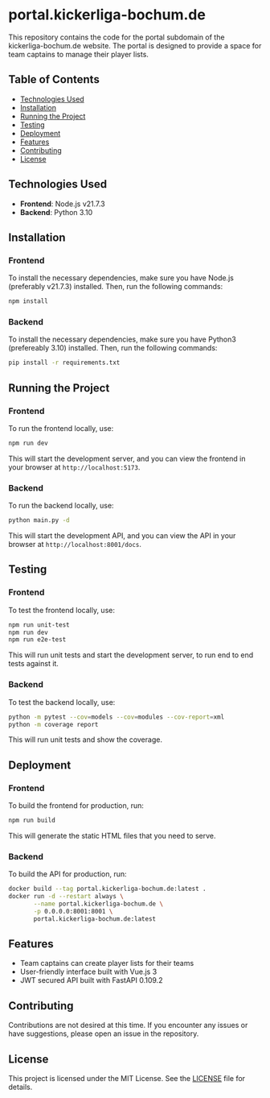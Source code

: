 # portal.kickerliga-bochum.de

This repository contains the code for the portal subdomain of the kickerliga-bochum.de website. The portal is designed to provide a space for team captains to manage their player lists.

## Table of Contents

- [Technologies Used](#technologies-used)
- [Installation](#installation)
- [Running the Project](#running-the-project)
- [Testing](#testing)
- [Deployment](#deployment)
- [Features](#features)
- [Contributing](#contributing)
- [License](#license)

## Technologies Used

- **Frontend**: Node.js v21.7.3
- **Backend**: Python 3.10

## Installation

### Frontend

To install the necessary dependencies, make sure you have Node.js (preferably v21.7.3) installed.
Then, run the following commands:

```sh
npm install
```

### Backend

To install the necessary dependencies, make sure you have Python3 (prefereably 3.10) installed.
Then, run the following commands:

```sh
pip install -r requirements.txt
```

## Running the Project

### Frontend

To run the frontend locally, use:

```sh
npm run dev
```

This will start the development server, and you can view the frontend in your browser at `http://localhost:5173`.

### Backend

To run the backend locally, use:

```sh
python main.py -d
```

This will start the development API, and you can view the API in your browser at `http://localhost:8001/docs`.

## Testing

### Frontend

To test the frontend locally, use:

```sh
npm run unit-test
npm run dev
npm run e2e-test
```

This will run unit tests and start the development server, to run end to end tests against it.

### Backend

To test the backend locally, use:

```sh
python -m pytest --cov=models --cov=modules --cov-report=xml
python -m coverage report
```

This will run unit tests and show the coverage.

## Deployment

### Frontend

To build the frontend for production, run:

```sh
npm run build
```

This will generate the static HTML files that you need to serve.

### Backend

To build the API for production, run:

```sh
docker build --tag portal.kickerliga-bochum.de:latest .
docker run -d --restart always \
       --name portal.kickerliga-bochum.de \
       -p 0.0.0.0:8001:8001 \
       portal.kickerliga-bochum.de:latest
```

## Features

- Team captains can create player lists for their teams
- User-friendly interface built with Vue.js 3
- JWT secured API built with FastAPI 0.109.2

## Contributing

Contributions are not desired at this time. If you encounter any issues or have suggestions, please open an issue in the repository.

## License

This project is licensed under the MIT License. See the [LICENSE](LICENSE) file for details.
